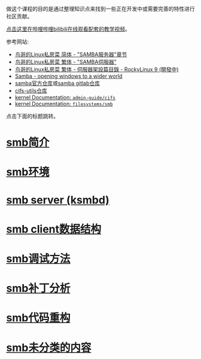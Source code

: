 做这个课程的目的是通过整理知识点来找到一些正在开发中或需要完善的特性进行社区贡献。

[点击这里在哔哩哔哩bilibili在线观看配套的教学视频](https://chenxiaosong.com/bili/smb)。

参考网站:

- [鸟哥的Linux私房菜 简体 - "SAMBA服务器"章节](http://cn.linux.vbird.org/linux_server/#part3)
- [鸟哥的Linux私房菜 繁体 - "SAMBA伺服器"](https://linux.vbird.org/linux_server/centos6/0370samba.php)
- [鸟哥的Linux私房菜 繁体 - 伺服器架設篇目錄 - RockyLinux 9 (開發中)](https://linux.vbird.org/linux_server/rocky9/)
- [Samba - opening windows to a wider world](https://www.samba.org/)
- [samba官方仓库](https://git.samba.org/?p=samba.git;a=summary)或[samba gitlab仓库](https://gitlab.com/samba-team/samba)
- [cifs-utils仓库](https://git.samba.org/?p=cifs-utils.git;a=summary)
- [kernel Documentation: `admin-guide/cifs`](https://github.com/torvalds/linux/tree/master/Documentation/admin-guide/cifs)
- [kernel Documentation: `filesystems/smb`](https://github.com/torvalds/linux/tree/master/Documentation/filesystems/smb)

点击下面的标题跳转。

# [smb简介](https://chenxiaosong.com/courses/smb/smb-introduction.html)

# [smb环境](https://chenxiaosong.com/courses/smb/smb-environment.html)

# [smb server (ksmbd)](https://chenxiaosong.com/courses/smb/ksmbd.html)

# [smb client数据结构](https://chenxiaosong.com/courses/smb/smb-client-struct.html)

# [smb调试方法](https://chenxiaosong.com/courses/smb/smb-debug.html)

# [smb补丁分析](https://chenxiaosong.com/courses/smb/smb-patches.html)

# [smb代码重构](https://chenxiaosong.com/courses/smb/smb-refactor.html)

# [smb未分类的内容](https://chenxiaosong.com/courses/smb/smb-others.html)